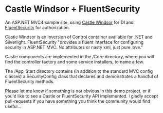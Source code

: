 Castle Windsor + FluentSecurity
==========================================

An ASP.NET MVC4 sample site, using [Castle Windsor](http://www.castleproject.org/) for DI and [FluentSecurity](https://github.com/kristofferahl/FluentSecurity) for authorization. 

Castle Windsor is an Inversion of Control container available for .NET and Silverlight. FluentSecurity "provides a fluent interface for configuring security in ASP.NET MVC. No attributes or nasty xml, just pure love."

Castle components are implemented in the /Core directory, where you will find the controller factory and some service installers, to name a few.

The /App_Start directory contains (in addition to the standard MVC config classes) a SecurityConfig class that declares and demonstrates a handful of FluentSecurity methods.


Please let me know if something is not obvious in this demo project, or if you'd like to see a Castle or FluentSecurity API implemented. I gladly accept pull-requests if you have something you think the community would find useful...
